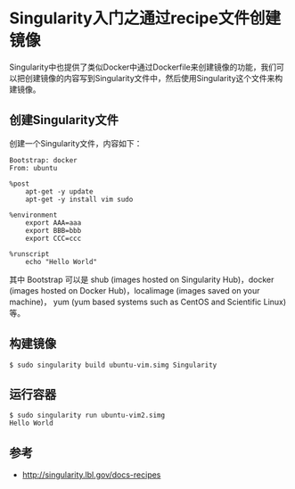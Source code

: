# Singularity入门之通过recipe文件创建镜像

Singularity中也提供了类似Docker中通过Dockerfile来创建镜像的功能，我们可以把创建镜像的内容写到Singularity文件中，然后使用Singularity这个文件来构建镜像。

## 创建Singularity文件

创建一个Singularity文件，内容如下：

``` shell
Bootstrap: docker
From: ubuntu

%post
    apt-get -y update
    apt-get -y install vim sudo

%environment
    export AAA=aaa
    export BBB=bbb
    export CCC=ccc

%runscript
    echo "Hello World"
```

其中 Bootstrap 可以是 shub (images hosted on Singularity Hub)，docker (images hosted on Docker Hub)，localimage (images saved on your machine)， yum (yum based systems such as CentOS and Scientific Linux)等。

## 构建镜像

``` shell
$ sudo singularity build ubuntu-vim.simg Singularity
```

## 运行容器

``` shell
$ sudo singularity run ubuntu-vim2.simg
Hello World
```

## 参考

- http://singularity.lbl.gov/docs-recipes
